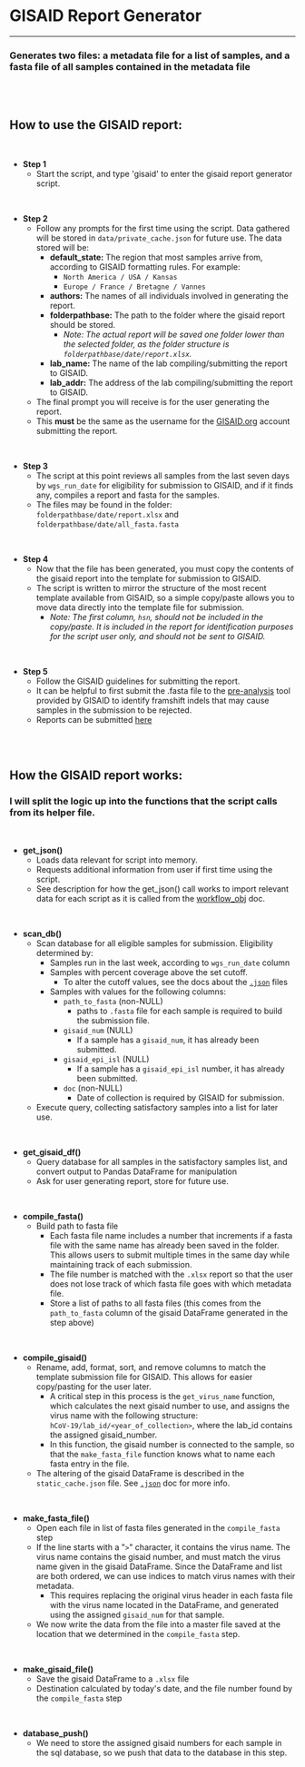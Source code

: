 
# GISAID Report Generator
_______________________________________

### Generates two files: a metadata file for a list of samples, and a fasta file of all samples contained in the metadata file

<br />
<br />

## How to use the GISAID report:

<br />

 - **Step 1**
   - Start the script, and type 'gisaid' to enter the gisaid report generator script.

<br />

 - **Step 2**
   - Follow any prompts for the first time using the script.  Data gathered will be stored in `data/private_cache.json` for future use.  The data stored will be:
     - **default_state:**  The region that most samples arrive from, according to GISAID formatting rules.  For example:
       - `North America / USA / Kansas`
       - `Europe / France / Bretagne / Vannes`
     - **authors:** The names of all individuals involved in generating the report.
     - **folderpathbase:** The path to the folder where the gisaid report should be stored.
       - *Note: The actual report will be saved one folder lower than the selected folder, as the folder structure is `folderpathbase/date/report.xlsx`.*
     - **lab_name:** The name of the lab compiling/submitting the report to GISAID.
     - **lab_addr:** The address of the lab compiling/submitting the report to GISAID.
   - The final prompt you will receive is for the user generating the report.  
   - This **must** be the same as the username for the [GISAID.org](https://www.gisaid.org/) account submitting the report.

<br />

 - **Step 3**
   - The script at this point reviews all samples from the last seven days by `wgs_run_date` for eligibility for submission to GISAID, and if it finds any, compiles a report and fasta for the samples.
   - The files may be found in the folder: `folderpathbase/date/report.xlsx` and `folderpathbase/date/all_fasta.fasta` 

<br />

 - **Step 4**
   - Now that the file has been generated, you must copy the contents of the gisaid report into the template for submission to GISAID.
   - The script is written to mirror the structure of the most recent template available from GISAID, so a simple copy/paste allows you to move data directly into the template file for submission.
     - *Note: The first column, `hsn`, should not be included in the copy/paste.  It is included in the report for identification purposes for the script user only, and should not be sent to GISAID.*

<br />

 - **Step 5**
   - Follow the GISAID guidelines for submitting the report.
   - It can be helpful to first submit the .fasta file to the [pre-analysis](https://www.gisaid.org/epiflu-applications/covsurver-mutations-app/) tool provided by GISAID to identify framshift indels that may cause samples in the submission to be rejected.
   - Reports can be submitted [here](https://www.epicov.org/epi3/frontend#43b970)

<br />
<br />

## How the GISAID report works:

### I will split the logic up into the functions that the script calls from its helper file.

<br />

- **get_json()**
  - Loads data relevant for script into memory.
  - Requests additional information from user if first time using the script.
  - See description for how the get_json() call works to import relevant data for each script as it is called from the [workflow_obj](workflow_obj.md) doc.

<br />

- **scan_db()**
  - Scan database for all eligible samples for submission.  Eligibility determined by:
    - Samples run in the last week, according to `wgs_run_date` column
    - Samples with percent coverage above the set cutoff.
      - To alter the cutoff values, see the docs about the [`.json`](json.md) files
    - Samples with values for the following columns:
      - `path_to_fasta` (non-NULL)
        - paths to `.fasta` file for each sample is required to build the submission file.
      - `gisaid_num` (NULL)
        - If a sample has a `gisaid_num`, it has already been submitted.
      - `gisaid_epi_isl` (NULL)
        - If a sample has a `gisaid_epi_isl` number, it has already been submitted.
      - `doc` (non-NULL)
        - Date of collection is required by GISAID for submission.
  - Execute query, collecting satisfactory samples into a list for later use.

<br />

- **get_gisaid_df()**
  - Query database for all samples in the satisfactory samples list, and convert output to Pandas DataFrame for manipulation
  - Ask for user generating report, store for future use.

<br />

- **compile_fasta()**
  - Build path to fasta file
    - Each fasta file name includes a number that increments if a fasta file with the same name has already been saved in the folder.  This allows users to submit multiple times in the same day while maintaining track of each submission.
    - The file number is matched with the `.xlsx` report so that the user does not lose track of which fasta file goes with which metadata file.
    - Store a list of paths to all fasta files (this comes from the `path_to_fasta` column of the gisaid DataFrame generated in the step above)

<br />

- **compile_gisaid()**
  - Rename, add, format, sort, and remove columns to match the template submission file for GISAID.  This allows for easier copy/pasting for the user later.
    - A critical step in this process is the `get_virus_name` function, which calculates the next gisaid number to use, and assigns the virus name with the following structure: <br>`hCoV-19/lab_id/<year_of_collection>`, where the lab_id contains the assigned gisaid_number.
    - In this function, the gisaid number is connected to the sample, so that the `make_fasta_file` function knows what to name each fasta entry in the file.
  - The altering of the gisaid DataFrame is described in the `static_cache.json` file.  See [`.json`](json.md) doc for more info.

<br />

- **make_fasta_file()**
  - Open each file in list of fasta files generated in the `compile_fasta` step
  - If the line starts with a "`>`" character, it contains the virus name.  The virus name contains the gisaid number, and must match the virus name given in the gisaid DataFrame.  Since the DataFrame and list are both ordered, we can use indices to match virus names with their metadata.
    - This requires replacing the original virus header in each fasta file with the virus name located in the DataFrame, and generated using the assigned `gisaid_num` for that sample.
  - We now write the data from the file into a master file saved at the location that we determined in the `compile_fasta` step.

<br />

- **make_gisaid_file()**
  - Save the gisaid DataFrame to a `.xlsx` file
  - Destination calculated by today's date, and the file number found by the `compile_fasta` step

<br />

- **database_push()**
  - We need to store the assigned gisaid numbers for each sample in the sql database, so we push that data to the database in this step.